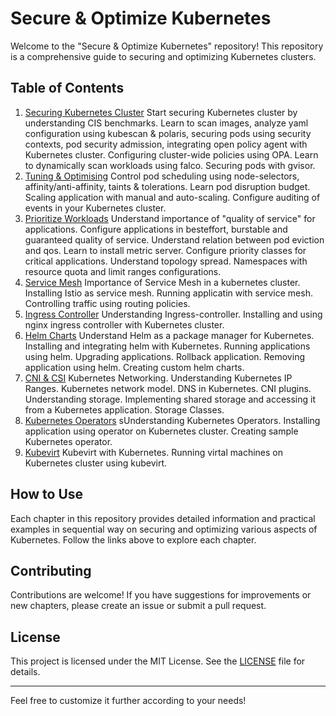 
# Secure & Optimize Kubernetes

Welcome to the "Secure & Optimize Kubernetes" repository! This repository is a comprehensive guide to securing and optimizing Kubernetes clusters.

## Table of Contents

1. [Securing Kubernetes Cluster](https://github.com/networknuts/secure-optimize-kubernetes/tree/main/Chapter-1-Securing-Kubernetes-Cluster)
Start securing Kubernetes cluster by understanding CIS benchmarks. Learn to scan images, analyze yaml configuration using kubescan & polaris, securing pods using security contexts, pod security admission, integrating open policy agent with Kubernetes cluster. Configuring cluster-wide policies using OPA. Learn to dynamically scan workloads using falco. Securing pods with gvisor.  
2. [Tuning & Optimising](https://github.com/networknuts/secure-optimize-kubernetes/tree/main/Chapter-2-Performance-Tuning-Optimising)
Control pod scheduling using node-selectors, affinity/anti-affinity, taints & tolerations. Learn pod disruption budget. Scaling application with manual and auto-scaling. Configure auditing of events in your Kubernetes cluster. 
3. [Prioritize Workloads](https://github.com/networknuts/secure-optimize-kubernetes/tree/main/Chapter-3-Priortize-Resources)
Understand importance of "quality of service" for applications. Configure applications in besteffort, burstable and guaranteed quality of service. Understand relation between pod eviction and qos. Learn to install metric server. Configure priority classes for critical applications. Understand topology spread. Namespaces with resource quota and limit ranges configurations.
4. [Service Mesh](https://github.com/networknuts/secure-optimize-kubernetes/tree/main/Chapter-4-Service-Mesh)
Importance of Service Mesh in a kubernetes cluster. Installing Istio as service mesh. Running applicatin with service mesh. Controlling traffic using routing policies.
5. [Ingress Controller](https://github.com/networknuts/secure-optimize-kubernetes/tree/main/Chapter-5-Ingress-Controller)
Understanding Ingress-controller. Installing and using nginx ingress controller with Kubernetes cluster.
6. [Helm Charts](https://github.com/networknuts/secure-optimize-kubernetes/tree/main/Chapter-6-Helm-Chartst)
Understand Helm as a package manager for Kubernetes. Installing and integrating helm with Kubernetes. Running applications using helm. Upgrading applications. Rollback application. Removing application using helm. Creating custom helm charts. 
7. [CNI & CSI](https://github.com/networknuts/secure-optimize-kubernetes/tree/main/Chapter-7-Advance-CNI-and-CSI)
Kubernetes Networking. Understanding Kubernetes IP Ranges. Kubernetes network model. DNS in Kubernetes. CNI plugins. Understanding storage. Implementing shared storage and accessing it from a Kubernetes application. Storage Classes. 
8. [Kubernetes Operators](https://github.com/networknuts/secure-optimize-kubernetes/tree/main/Chapter-8-Kubernetes-Operatorss)
sUnderstanding Kubernetes Operators. Installing application using operator on Kubernetes cluster. Creating sample Kubernetes operator. 
9. [Kubevirt](https://github.com/networknuts/secure-optimize-kubernetes/tree/main/Chapter-9-Kubevirt)
Kubevirt with Kubernetes. Running virtal machines on Kubernetes cluster using kubevirt.
## How to Use

Each chapter in this repository provides detailed information and practical examples in sequential way on securing and optimizing various aspects of Kubernetes. Follow the links above to explore each chapter.

## Contributing

Contributions are welcome! If you have suggestions for improvements or new chapters, please create an issue or submit a pull request.

## License

This project is licensed under the MIT License. See the [LICENSE](https://github.com/networknuts/secure-optimize-kubernetes/blob/main/LICENSE) file for details.

---

Feel free to customize it further according to your needs!
